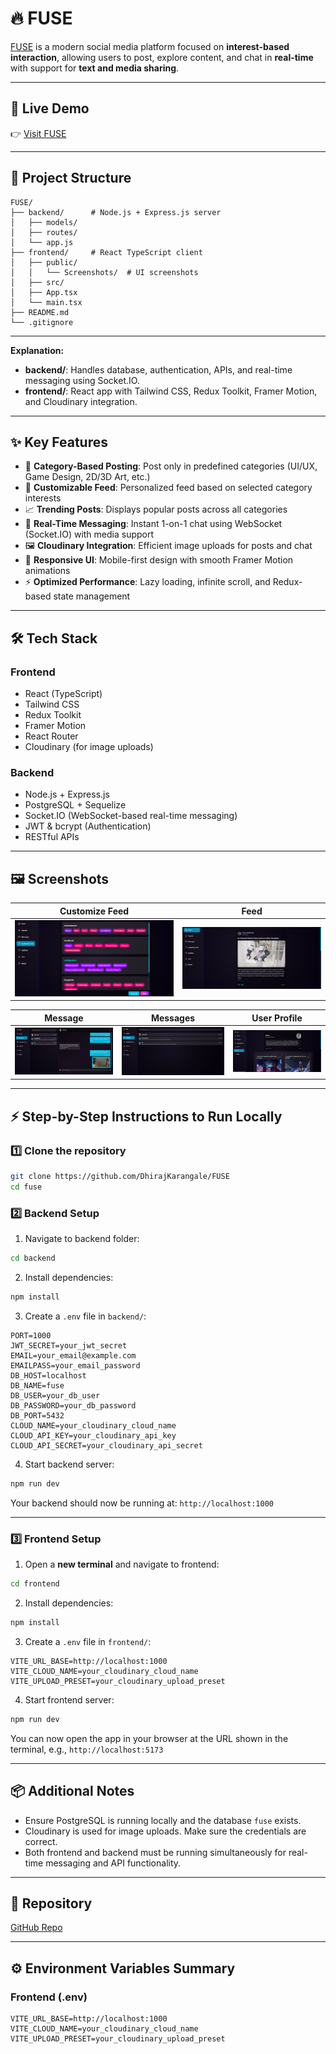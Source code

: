 # 🔥 FUSE

[FUSE](https://fuse-phi.vercel.app/) is a modern social media platform focused on **interest-based interaction**, allowing users to post, explore content, and chat in **real-time** with support for **text and media sharing**.

---

## 🚀 Live Demo

👉 [Visit FUSE](https://fuse-phi.vercel.app/)

---

## 📁 Project Structure

```
FUSE/
├── backend/      # Node.js + Express.js server
│   ├── models/
│   ├── routes/
│   └── app.js
├── frontend/     # React TypeScript client
│   ├── public/
│   │   └── Screenshots/  # UI screenshots
│   ├── src/
│   ├── App.tsx
│   └── main.tsx
├── README.md
└── .gitignore
```

---

**Explanation:**
- **backend/**: Handles database, authentication, APIs, and real-time messaging using Socket.IO.  
- **frontend/**: React app with Tailwind CSS, Redux Toolkit, Framer Motion, and Cloudinary integration.  

---

## ✨ Key Features

- 📂 **Category-Based Posting**: Post only in predefined categories (UI/UX, Game Design, 2D/3D Art, etc.)  
- 🎯 **Customizable Feed**: Personalized feed based on selected category interests  
- 📈 **Trending Posts**: Displays popular posts across all categories  
- 💬 **Real-Time Messaging**: Instant 1-on-1 chat using WebSocket (Socket.IO) with media support  
- 🖼️ **Cloudinary Integration**: Efficient image uploads for posts and chat  
- 📱 **Responsive UI**: Mobile-first design with smooth Framer Motion animations  
- ⚡ **Optimized Performance**: Lazy loading, infinite scroll, and Redux-based state management  

---

## 🛠️ Tech Stack

### Frontend
- React (TypeScript)
- Tailwind CSS
- Redux Toolkit
- Framer Motion
- React Router
- Cloudinary (for image uploads)

### Backend
- Node.js + Express.js
- PostgreSQL + Sequelize
- Socket.IO (WebSocket-based real-time messaging)
- JWT & bcrypt (Authentication)
- RESTful APIs

---

## 🖼️ Screenshots

| Customize Feed | Feed |
|----------------|------|
| ![Customize Feed](frontend/public/Screenshots/CustomizeFeed.png) | ![Feed](frontend/public/Screenshots/Feed.png) |

| Message | Messages | User Profile |
|---------|----------|--------------|
| ![Message](frontend/public/Screenshots/Message.png) | ![Messages](frontend/public/Screenshots/Messages.png) | ![User](frontend/public/Screenshots/User.png) |

---

## ⚡ Step-by-Step Instructions to Run Locally

### 1️⃣ Clone the repository

```bash
git clone https://github.com/DhirajKarangale/FUSE
cd fuse
```

### 2️⃣ Backend Setup

1. Navigate to backend folder:

```bash
cd backend
```

2. Install dependencies:

```bash
npm install
```

3. Create a `.env` file in `backend/`:

```env
PORT=1000
JWT_SECRET=your_jwt_secret
EMAIL=your_email@example.com
EMAILPASS=your_email_password
DB_HOST=localhost
DB_NAME=fuse
DB_USER=your_db_user
DB_PASSWORD=your_db_password
DB_PORT=5432
CLOUD_NAME=your_cloudinary_cloud_name
CLOUD_API_KEY=your_cloudinary_api_key
CLOUD_API_SECRET=your_cloudinary_api_secret
```

4. Start backend server:

```bash
npm run dev
```

Your backend should now be running at: `http://localhost:1000`

---

### 3️⃣ Frontend Setup

1. Open a **new terminal** and navigate to frontend:

```bash
cd frontend
```

2. Install dependencies:

```bash
npm install
```

3. Create a `.env` file in `frontend/`:

```env
VITE_URL_BASE=http://localhost:1000
VITE_CLOUD_NAME=your_cloudinary_cloud_name
VITE_UPLOAD_PRESET=your_cloudinary_upload_preset
```

4. Start frontend server:

```bash
npm run dev
```

You can now open the app in your browser at the URL shown in the terminal, e.g., `http://localhost:5173`

---

## 📦 Additional Notes

- Ensure PostgreSQL is running locally and the database `fuse` exists.  
- Cloudinary is used for image uploads. Make sure the credentials are correct.  
- Both frontend and backend must be running simultaneously for real-time messaging and API functionality.  

---

## 📂 Repository

[GitHub Repo](https://github.com/DhirajKarangale/FUSE)

---

## ⚙️ Environment Variables Summary

### Frontend (.env)
```
VITE_URL_BASE=http://localhost:1000
VITE_CLOUD_NAME=your_cloudinary_cloud_name
VITE_UPLOAD_PRESET=your_cloudinary_upload_preset
```